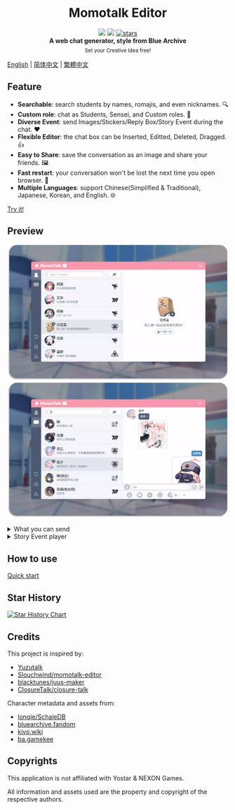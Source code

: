 <h1 align="center">Momotalk Editor</h1>

<div align="center">
    <img src="https://img.shields.io/github/last-commit/u1805/momotalk/main">
    <img src="https://img.shields.io/github/languages/top/U1805/momotalk" >
    <a href="https://star-history.com/#U1805/momotalk"> 
      <img src="https://img.shields.io/github/stars/U1805/momotalk" alt="stars"> 
    </a>
</div>

<div align="center">
  <strong>A web chat generator, style from Blue Archive</strong><br>
  <sub>Set your Creative Idea free!</sub>
</div>

[English](./README.md) | [简体中文](./README-zh_cn.md) | [繁體中文](./README-zh_tw.md)


## Feature

- **Searchable**: search students by names, romajis, and even nicknames. 🔍️
- **Custom role**: chat as Students, Sensei, and Custom roles. 🎅
- **Diverse Event**: send Images/Stickers/Reply Box/Story Event during the chat. ❤️
- **Flexible Editor**: the chat box can be Inserted, Editted, Deleted, Dragged. 👍
- **Easy to Share**: save the conversation as an image and share your friends. 🖼️
- **Fast restart**: your conversation won't be lost the next time you open browser. 📌
- **Multiple Languages**: support Chinese(Simplified & Traditional), Japanese, Korean, and English. 🌐

[Try it!](https://u1805.github.io/momotalk)

## Preview

![img11](./assets/演示1.webp)
![img12](./assets/演示2.webp)
<details><summary>What you can send</summary>
    <ul>
    <li>Student</li>
    <li>Student (More Appearance)</li>
    <li>Custom Character</li>
    <li>Sensei</li>
    <li>Reply Box</li>
    <li>Story Box</li>
    <li>Message Box</li>
    <li>Sticker</li>
    <li>Photo</li>
    </ul>
</details>
<details><summary>Story Event player</summary>
    To some extent, this application also has the capability of a player, so you can also use it as a story player.
    <img src="./assets/演示3.webp">
</details>

## How to use

[Quick start](./How-to-use.md)

## Star History

[![Star History Chart](https://api.star-history.com/svg?repos=U1805/momotalk)](https://star-history.com/#U1805/momotalk)

## Credits

This project is inspired by:

- [Yuzutalk](https://www.yuzutalk.net/)
- [Slouchwind/momotalk-editor](https://github.com/Slouchwind/momotalk-editor)
- [blacktunes/juus-maker](https://github.com/blacktunes/juus-maker)
- [ClosureTalk/closure-talk](https://github.com/ClosureTalk/closure-talk)

Character metadata and assets from:

- [lonqie/SchaleDB](https://github.com/lonqie/SchaleDB)
- [bluearchive.fandom](https://bluearchive.fandom.com)
- [kivo.wiki](https://kivo.wiki/)
- [ba.gamekee](https://ba.gamekee.com/)

## Copyrights

This application is not affiliated with Yostar & NEXON Games. 

All information and assets used are the property and copyright of the respective authors.